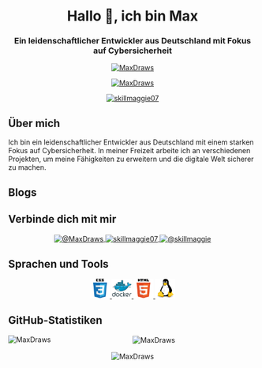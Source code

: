 <h1 align="center">Hallo 👋, ich bin Max</h1>
<h3 align="center">Ein leidenschaftlicher Entwickler aus Deutschland mit Fokus auf Cybersicherheit</h3>

<p align="center">
  <a href="https://github.com/MaxDraws">
    <img src="https://komarev.com/ghpvc/?username=MaxDraws&label=Profile%20views&color=0e75b6&style=flat" alt="MaxDraws" />
  </a>
</p>

<p align="center">
  <a href="https://github.com/ryo-ma/github-profile-trophy">
    <img src="https://github-profile-trophy.vercel.app/?username=MaxDraws" alt="MaxDraws" />
  </a>
</p>

<p align="center">
  <a href="https://twitter.com/skillmaggie07" target="blank">
    <img src="https://img.shields.io/twitter/follow/skillmaggie07?logo=twitter&style=for-the-badge" alt="skillmaggie07" />
  </a>
</p>

## Über mich

Ich bin ein leidenschaftlicher Entwickler aus Deutschland mit einem starken Fokus auf Cybersicherheit. In meiner Freizeit arbeite ich an verschiedenen Projekten, um meine Fähigkeiten zu erweitern und die digitale Welt sicherer zu machen.

## Blogs

<!-- BLOG-POST-LIST:START -->
<!-- BLOG-POST-LIST:END -->

## Verbinde dich mit mir

<p align="center">
  <a href="https://dev.to/@MaxDraws" target="blank">
    <img align="center" src="https://raw.githubusercontent.com/rahuldkjain/github-profile-readme-generator/master/src/images/icons/Social/devto.svg" alt="@MaxDraws" height="30" width="40" />
  </a>
  <a href="https://twitter.com/skillmaggie07" target="blank">
    <img align="center" src="https://raw.githubusercontent.com/rahuldkjain/github-profile-readme-generator/master/src/images/icons/Social/twitter.svg" alt="skillmaggie07" height="30" width="40" />
  </a>
  <a href="https://medium.com/@skillmaggie" target="blank">
    <img align="center" src="https://raw.githubusercontent.com/rahuldkjain/github-profile-readme-generator/master/src/images/icons/Social/medium.svg" alt="@skillmaggie" height="30" width="40" />
  </a>
</p>

## Sprachen und Tools

<p align="center">
  <a href="https://www.w3schools.com/css/" target="_blank" rel="noreferrer">
    <img src="https://raw.githubusercontent.com/devicons/devicon/master/icons/css3/css3-original-wordmark.svg" alt="css3" width="40" height="40" />
  </a>
  <a href="https://www.docker.com/" target="_blank" rel="noreferrer">
    <img src="https://raw.githubusercontent.com/devicons/devicon/master/icons/docker/docker-original-wordmark.svg" alt="docker" width="40" height="40" />
  </a>
  <a href="https://www.w3.org/html/" target="_blank" rel="noreferrer">
    <img src="https://raw.githubusercontent.com/devicons/devicon/master/icons/html5/html5-original-wordmark.svg" alt="html5" width="40" height="40" />
  </a>
  <a href="https://www.linux.org/" target="_blank" rel="noreferrer">
    <img src="https://raw.githubusercontent.com/devicons/devicon/master/icons/linux/linux-original.svg" alt="linux" width="40" height="40" />
  </a>
</p>

## GitHub-Statistiken

<p align="center">
  <img align="left" src="https://github-readme-stats.vercel.app/api/top-langs?username=MaxDraws&show_icons=true&locale=en&layout=compact" alt="MaxDraws" />
</p>

<p align="center">
  <img align="center" src="https://github-readme-stats.vercel.app/api?username=MaxDraws&show_icons=true&locale=en" alt="MaxDraws" />
</p>

<p align="center">
  <img align="center" src="https://github-readme-streak-stats.herokuapp.com/?user=MaxDraws&" alt="MaxDraws" />
</p>

